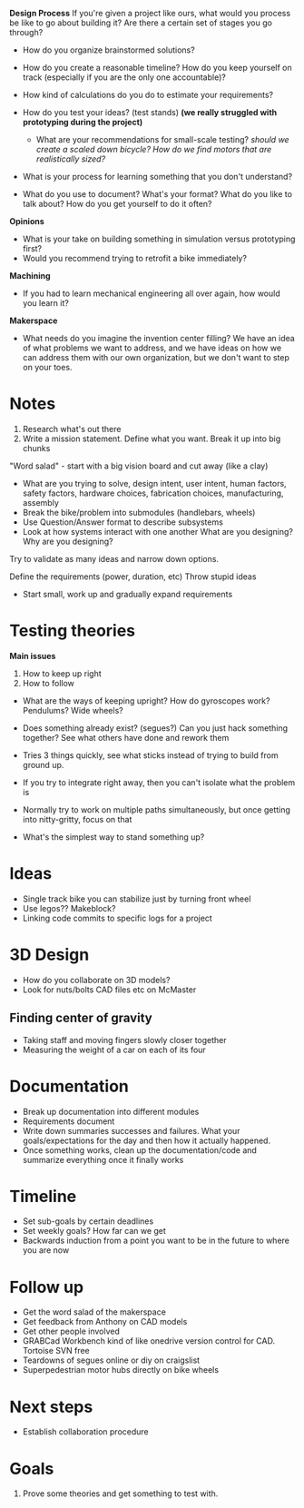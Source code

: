 **Design Process**
If you're given a project like ours, what would you process be like to go about building it? Are there a certain set of stages you go through? 
- How do you organize brainstormed solutions?
- How do you create a reasonable timeline? How do you keep yourself on track (especially if you are the only one accountable)?

- How kind of calculations do you do to estimate your requirements?
- How do you test your ideas? (test stands) **(we really struggled with prototyping during the project)**
	- What are your recommendations for small-scale testing? 
		*should we create a scaled down bicycle? How do we find motors that are realistically sized?*
	
- What is your process for learning something that you don't understand?
- What do you use to document? What's your format? What do you like to talk about? How do you get yourself to do it often?

**Opinions**
- What is your take on building something in simulation versus prototyping first?
- Would you recommend trying to retrofit a bike immediately? 

**Machining**
- If you had to learn mechanical engineering all over again, how would you learn it?

**Makerspace**
- What needs do you imagine the invention center filling? We have an idea of what problems we want to address, and we have ideas on how we can address them with our own organization, but we don't want to step on your toes.

# Notes
1. Research what's out there
2. Write a mission statement. Define what you want. Break it up into big chunks

"Word salad" - start with a big vision board and cut away (like a clay)
- What are you trying to solve, design intent, user intent, human factors, safety factors, hardware choices, fabrication choices, manufacturing, assembly
- Break the bike/problem into submodules (handlebars, wheels)
- Use Question/Answer format to describe subsystems
- Look at how systems interact with one another
What are you designing? Why are you designing? 

Try to validate as many ideas and narrow down options.

Define the requirements (power, duration, etc)
Throw stupid ideas


- Start small, work up and gradually expand requirements


# Testing theories
**Main issues**
1. How to keep up right
2. How to follow

- What are the ways of keeping upright? How do gyroscopes work? Pendulums? Wide wheels?
- Does something already exist? (segues?) Can you just hack something together? See what others have done and rework them

- Tries 3 things quickly, see what sticks instead of trying to build from ground up. 
- If you try to integrate right away, then you can't isolate what the problem is
- Normally try to work on multiple paths simultaneously, but once getting into nitty-gritty, focus on that
- What's the simplest way to stand something up?

# Ideas
- Single track bike you can stabilize just by turning front wheel
- Use legos?? Makeblock? 
- Linking code commits to specific logs for a project

# 3D Design
- How do you collaborate on 3D models? 
- Look for nuts/bolts CAD files etc on McMaster 
## Finding center of gravity
- Taking staff and moving fingers slowly closer together
- Measuring the weight of a car on each of its four 


# Documentation
- Break up documentation into different modules
- Requirements document
- Write down summaries successes and failures. What your goals/expectations for the day and then how it actually happened.
- Once something works, clean up the documentation/code and summarize everything once it finally works

# Timeline
- Set sub-goals by certain deadlines
- Set weekly goals? How far can we get 
- Backwards induction from a point you want to be in the future to where you are now

# Follow up
- Get the word salad of the makerspace
- Get feedback from Anthony on CAD models
- Get other people involved
- GRABCad Workbench kind of like onedrive version control for CAD. Tortoise SVN free
- Teardowns of segues online or diy on craigslist
- Superpedestrian motor hubs directly on bike wheels

# Next steps
- Establish collaboration procedure

# Goals
1. Prove some theories and get something to test with.